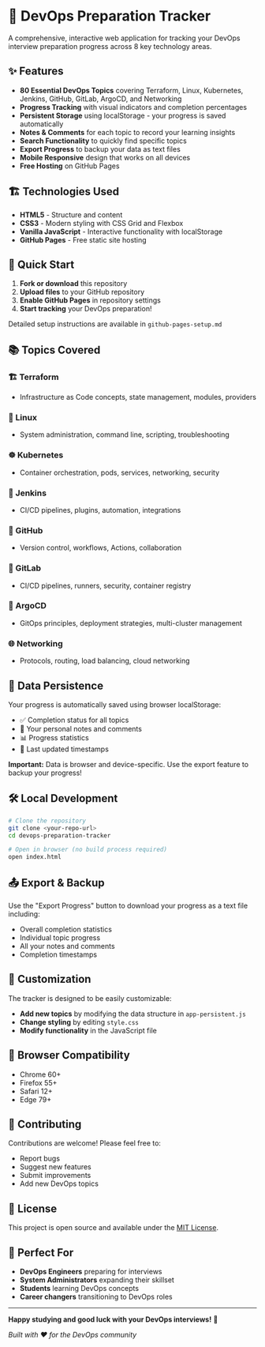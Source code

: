 # 🚀 DevOps Preparation Tracker

A comprehensive, interactive web application for tracking your DevOps interview preparation progress across 8 key technology areas.

## ✨ Features

- **80 Essential DevOps Topics** covering Terraform, Linux, Kubernetes, Jenkins, GitHub, GitLab, ArgoCD, and Networking
- **Progress Tracking** with visual indicators and completion percentages
- **Persistent Storage** using localStorage - your progress is saved automatically
- **Notes & Comments** for each topic to record your learning insights
- **Search Functionality** to quickly find specific topics
- **Export Progress** to backup your data as text files
- **Mobile Responsive** design that works on all devices
- **Free Hosting** on GitHub Pages

## 🏗️ Technologies Used

- **HTML5** - Structure and content
- **CSS3** - Modern styling with CSS Grid and Flexbox
- **Vanilla JavaScript** - Interactive functionality with localStorage
- **GitHub Pages** - Free static site hosting

## 🚀 Quick Start

1. **Fork or download** this repository
2. **Upload files** to your GitHub repository  
3. **Enable GitHub Pages** in repository settings
4. **Start tracking** your DevOps preparation!

Detailed setup instructions are available in `github-pages-setup.md`

## 📚 Topics Covered

### 🏗️ Terraform
- Infrastructure as Code concepts, state management, modules, providers

### 🐧 Linux  
- System administration, command line, scripting, troubleshooting

### ☸️ Kubernetes
- Container orchestration, pods, services, networking, security

### 🔧 Jenkins
- CI/CD pipelines, plugins, automation, integrations

### 🐙 GitHub
- Version control, workflows, Actions, collaboration

### 🦊 GitLab
- CI/CD pipelines, runners, security, container registry

### 🚀 ArgoCD
- GitOps principles, deployment strategies, multi-cluster management

### 🌐 Networking
- Protocols, routing, load balancing, cloud networking

## 💾 Data Persistence

Your progress is automatically saved using browser localStorage:
- ✅ Completion status for all topics
- 📝 Your personal notes and comments  
- 📊 Progress statistics
- 📅 Last updated timestamps

**Important:** Data is browser and device-specific. Use the export feature to backup your progress!

## 🛠️ Local Development

```bash
# Clone the repository
git clone <your-repo-url>
cd devops-preparation-tracker

# Open in browser (no build process required)
open index.html
```

## 📤 Export & Backup

Use the "Export Progress" button to download your progress as a text file including:
- Overall completion statistics
- Individual topic progress  
- All your notes and comments
- Completion timestamps

## 🔧 Customization

The tracker is designed to be easily customizable:
- **Add new topics** by modifying the data structure in `app-persistent.js`
- **Change styling** by editing `style.css`
- **Modify functionality** in the JavaScript file

## 📱 Browser Compatibility

- Chrome 60+
- Firefox 55+  
- Safari 12+
- Edge 79+

## 🤝 Contributing

Contributions are welcome! Please feel free to:
- Report bugs
- Suggest new features
- Submit improvements
- Add new DevOps topics

## 📄 License

This project is open source and available under the [MIT License](LICENSE).

## 🎯 Perfect For

- **DevOps Engineers** preparing for interviews
- **System Administrators** expanding their skillset
- **Students** learning DevOps concepts
- **Career changers** transitioning to DevOps roles

---

**Happy studying and good luck with your DevOps interviews!** 🎉

*Built with ❤️ for the DevOps community*
